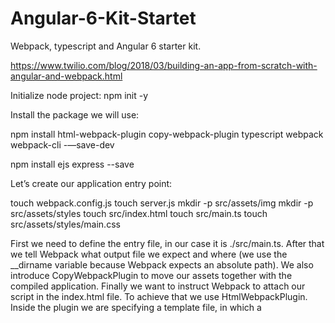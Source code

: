 # Angular-6-Kit-Startet

Webpack, typescript and Angular 6 starter kit.

https://www.twilio.com/blog/2018/03/building-an-app-from-scratch-with-angular-and-webpack.html

Initialize node project:
npm init -y

Install the package we will use:

npm install html-webpack-plugin copy-webpack-plugin typescript webpack webpack-cli -—save-dev

npm install ejs express --save

Let’s create our application entry point:

touch webpack.config.js
touch server.js
mkdir -p src/assets/img
mkdir -p src/assets/styles
touch src/index.html
touch src/main.ts
touch src/assets/styles/main.css

First we need to define the entry file, in our case it is ./src/main.ts.
After that we tell Webpack what output file we expect and where (we use the \_\_dirname variable because Webpack expects an absolute path).
We also introduce CopyWebpackPlugin to move our assets together with the compiled application.
Finally we want to instruct Webpack to attach our script in the index.html file. To achieve that we use HtmlWebpackPlugin. Inside the plugin we are specifying a template file, in which a <script> tag should be placed after compilation as well as in the section Webpack should attach the <script> tag.

npm run build & npm start

babel + ES6

babel-core
babel-loader
babel-preset-env

npm i babel-core babel-loader babel-preset-env --save-dev

https://hackernoon.com/a-tale-of-webpack-4-and-how-to-finally-configure-it-in-the-right-way-4e94c8e7e5c1

Angular 6

https://www.twilio.com/blog/2018/03/building-an-app-from-scratch-with-angular-and-webpack.html

angular 6 ng new angularproject
se copian archivos:
app/_
environments/_
test.ts

## Futher Reading

https://www.twilio.com/blog/2016/10/guide-to-javascript-promises.html
